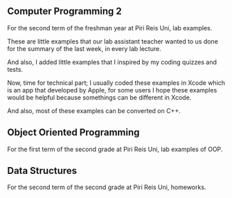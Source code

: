 ## Computer Programming 2

For the second term of the freshman year at Piri Reis Uni, lab examples.

These are little examples that our lab assistant teacher wanted to us done for the summary of the last week, in every lab lecture. 


And also, I added little examples that I inspired by my coding quizzes and tests.


Now, time for technical part; I usually coded these examples in Xcode which is an app that developed by Apple, for some users I hope these examples would be helpful because somethings can be different in Xcode.

And also, most of these examples can be converted on C++.

## Object Oriented Programming

For the first term of the second grade at Piri Reis Uni, lab examples of OOP.

## Data Structures

For the second term of the second grade at Piri Reis Uni, homeworks.